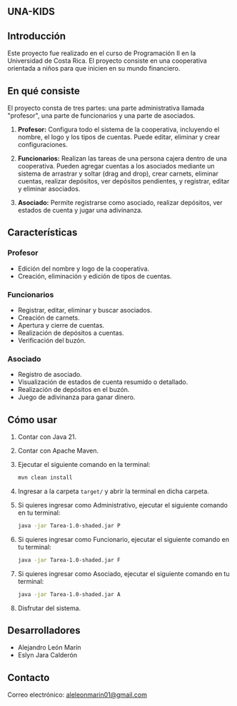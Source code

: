 ## UNA-KIDS

## Introducción

Este proyecto fue realizado en el curso de Programación II en la Universidad de Costa Rica. El proyecto consiste en una cooperativa orientada a niños para que inicien en su mundo financiero.

## En qué consiste

El proyecto consta de tres partes: una parte administrativa llamada "profesor", una parte de funcionarios y una parte de asociados.

1. **Profesor:** Configura todo el sistema de la cooperativa, incluyendo el nombre, el logo y los tipos de cuentas. Puede editar, eliminar y crear configuraciones.

2. **Funcionarios:** Realizan las tareas de una persona cajera dentro de una cooperativa. Pueden agregar cuentas a los asociados mediante un sistema de arrastrar y soltar (drag and drop), crear carnets, eliminar cuentas, realizar depósitos, ver depósitos pendientes, y registrar, editar y eliminar asociados.

3. **Asociado:** Permite registrarse como asociado, realizar depósitos, ver estados de cuenta y jugar una adivinanza.

## Características

### Profesor
- Edición del nombre y logo de la cooperativa.
- Creación, eliminación y edición de tipos de cuentas.

### Funcionarios
- Registrar, editar, eliminar y buscar asociados.
- Creación de carnets.
- Apertura y cierre de cuentas.
- Realización de depósitos a cuentas.
- Verificación del buzón.

### Asociado
- Registro de asociado.
- Visualización de estados de cuenta resumido o detallado.
- Realización de depósitos en el buzón.
- Juego de adivinanza para ganar dinero.

## Cómo usar

1. Contar con Java 21.
2. Contar con Apache Maven.
3. Ejecutar el siguiente comando en la terminal:

    ```bash
    mvn clean install
    ```

4. Ingresar a la carpeta `target/` y abrir la terminal en dicha carpeta.
5. Si quieres ingresar como Administrativo, ejecutar el siguiente comando en tu terminal:

    ```bash
    java -jar Tarea-1.0-shaded.jar P
    ```

6. Si quieres ingresar como Funcionario, ejecutar el siguiente comando en tu terminal:

    ```bash
    java -jar Tarea-1.0-shaded.jar F
    ```

7. Si quieres ingresar como Asociado, ejecutar el siguiente comando en tu terminal:

    ```bash
    java -jar Tarea-1.0-shaded.jar A
    ```

8. Disfrutar del sistema.

## Desarrolladores

- Alejandro León Marín
- Eslyn Jara Calderón

## Contacto

Correo electrónico: aleleonmarin01@gmail.com
